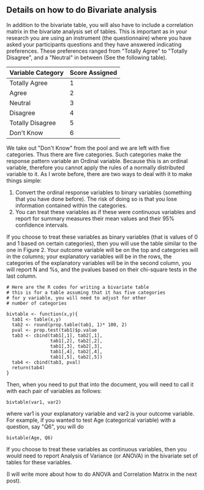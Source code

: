 ## Details on how to do Bivariate analysis

In addition to the bivariate table, you will also have to include a correlation matrix in the bivariate analysis set of tables. This is important as in your research you are using an instrument (the questionnaire) where you have asked your participants questions and they have answered indicating preferences. These preferences ranged from "Totally Agree" to "Totally Disagree", and a "Neutral" in between (See the following table).

| Variable Category | Score Assigned |
|-------------------|----------------|
| Totally Agree     | 1              |
| Agree             | 2              |
| Neutral           | 3              |
| Disagree          | 4              |
| Totally Disagree  | 5              |
| Don't Know        | 6              |

We take out "Don't Know" from the pool and we are left with five categories. Thus there are five categories. Such categories make the response pattern variable an Ordinal variable. Because this is an ordinal variable, therefore you cannot apply the rules of a normally distributed variable to it. As I wrote before, there are two ways to deal with it to make things simple:

1. Convert the ordinal response variables to binary variables (something that you have done before). The risk of doing so is that you lose information contained within the categories.
2. You can treat these variables as if these were continuous variables and report for summary measures their mean values and their 95% confidence intervals.

If you choose to treat these variables as binary variables (that is values of 0 and 1 based on certain categories), then you will use the table similar to the one in Figure 2. Your outcome variable will be on the top and categories will in the columns; your explanatory variables will be in the rows, the categories of the explanatory variables will be in the second column, you will report N and %s, and the pvalues based on their chi-square tests in the last column.

```
# Here are the R codes for writing a bivariate table
# this is for a table assuming that it has five categories
# for y variable, you will need to adjust for other
# number of categories

bivtable <- function(x,y){
  tab1 <- table(x,y)
  tab2 <- round(prop.table(tab1, 1)* 100, 2)
  pval <- prop.test(tab1)$p.value
  tab3 <- cbind(tab1[,1], tab2[,1],
                tab1[,2], tab2[,2],
                tab1[,3], tab2[,3],
                tab1[,4], tab2[,4],
                tab1[,5], tab2[,5])
  tab4 <- cbind(tab3, pval)
  return(tab4)
}

```
Then, when you need to put that into the document, you will need to call it with each pair of variables as follows:

```
bivtable(var1, var2)

```
where var1 is your explanatory variable and var2 is your outcome variable. For example, if you wanted to test Age (categorical variable) with a question, say "Q6", you will do

```
bivtable(Age, Q6)

```

If you choose to treat these variables as continuous variables, then you would need to report Analysis of Variance (or ANOVA) in the bivariate set of tables for these variables.

(I will write more about how to do ANOVA and Correlation Matrix in the next post).  
